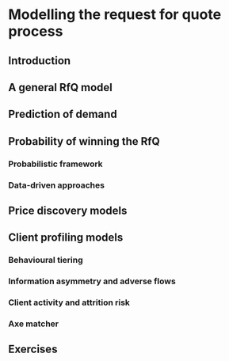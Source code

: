 # Modelling the request for quote process

## Introduction

## A general RfQ model

## Prediction of demand

## Probability of winning the RfQ

### Probabilistic framework

### Data-driven approaches

## Price discovery models

## Client profiling models

### Behavioural tiering

### Information asymmetry and adverse flows

### Client activity and attrition risk

### Axe matcher

## Exercises
